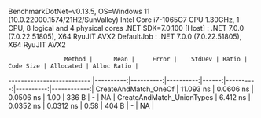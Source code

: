 
BenchmarkDotNet=v0.13.5, OS=Windows 11 (10.0.22000.1574/21H2/SunValley)
Intel Core i7-1065G7 CPU 1.30GHz, 1 CPU, 8 logical and 4 physical cores
.NET SDK=7.0.100
  [Host]     : .NET 7.0.0 (7.0.22.51805), X64 RyuJIT AVX2
  DefaultJob : .NET 7.0.0 (7.0.22.51805), X64 RyuJIT AVX2


                    Method |      Mean |     Error |    StdDev | Ratio | Code Size | Allocated | Alloc Ratio |
-------------------------- |----------:|----------:|----------:|------:|----------:|----------:|------------:|
      CreateAndMatch_OneOf | 11.093 ns | 0.0606 ns | 0.0506 ns |  1.00 |     336 B |         - |          NA |
 CreateAndMatch_UnionTypes |  6.412 ns | 0.0352 ns | 0.0312 ns |  0.58 |     404 B |         - |          NA |
